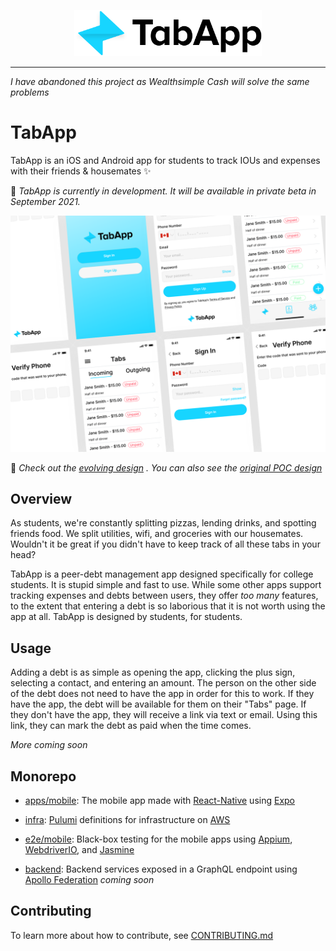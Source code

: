 <p align="center">
    <img width="300" src="assets/img/logo-text.svg"/>
</p>

---

*I have abandoned this project as Wealthsimple Cash will solve the same problems*

# TabApp

TabApp is an iOS and Android app for students to track IOUs and expenses with their friends & housemates ✨

🔨 *TabApp is currently in development. It will be available in private beta in September 2021.*

![TabApp Design](assets/img/cover.svg)

📱 *Check out the [evolving design](https://www.figma.com/file/0IaZJUrvYZuzyKoOnXeejh/Mobile-UI-Kit?node-id=315%3A261)
. You can also see the [original POC design](https://www.figma.com/file/Gym1YV0Cuy7su3tZc5LKhF/TapApp-Beta-Prototype?.node-id=0%3A1)*

## Overview

As students, we're constantly splitting pizzas, lending drinks, and spotting friends food. We split utilities, wifi, and groceries with our housemates. Wouldn't it be great if you didn't have to keep track of all these tabs in your head?

TabApp is a peer-debt management app designed specifically for college students. It is stupid simple and fast to use. While some other apps  support tracking expenses and debts between users, they offer *too many* features, to the extent that entering a debt is so laborious that it is not worth using the app at all. TabApp is designed by students, for students.

## Usage

Adding a debt is as simple as opening the app, clicking the plus sign, selecting a contact, and entering an amount. The person on the other side of the debt does not need to have the app in order for this to work. If they have the app, the debt will be available for them on their "Tabs" page. If they don't have the app, they will receive a link via text or email. Using this link, they can mark the debt as paid when the time comes.

*More coming soon*

## Monorepo

- [apps/mobile](apps/mobile): The mobile app made with [React-Native](https://reactnative.dev/) using [Expo](https://expo.io/)

- [infra](infra): [Pulumi](https://www.pulumi.com/) definitions for infrastructure on [AWS](https://aws.amazon.com/)

- [e2e/mobile](e2e/mobile): Black-box testing for the mobile apps using [Appium](https://appium.io/), [WebdriverIO](https://webdriver.io/), and [Jasmine](https://jasmine.github.io/)

- [backend](backend): Backend services exposed in a GraphQL endpoint using [Apollo Federation](https://www.apollographql.com/docs/federation) *coming soon*


## Contributing

To learn more about how to contribute, see [CONTRIBUTING.md](CONTRIBUTING.md)

